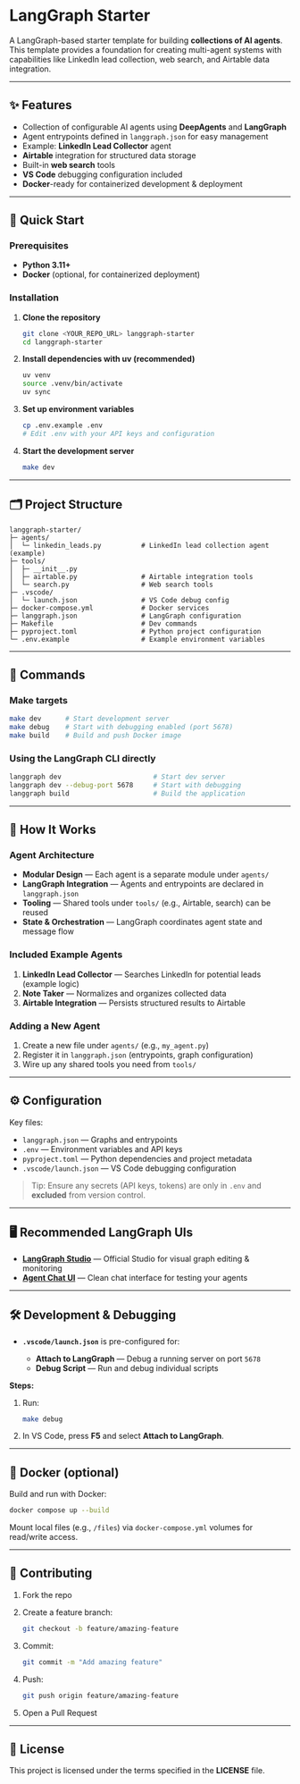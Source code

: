 # LangGraph Starter

A LangGraph-based starter template for building **collections of AI agents**. This template provides a foundation for creating multi-agent systems with capabilities like LinkedIn lead collection, web search, and Airtable data integration.

---

## ✨ Features

- Collection of configurable AI agents using **DeepAgents** and **LangGraph**
- Agent entrypoints defined in `langgraph.json` for easy management
- Example: **LinkedIn Lead Collector** agent
- **Airtable** integration for structured data storage
- Built-in **web search** tools
- **VS Code** debugging configuration included
- **Docker**-ready for containerized development & deployment

---

## 🚀 Quick Start

### Prerequisites
- **Python 3.11+**
- **Docker** (optional, for containerized deployment)

### Installation

1. **Clone the repository**
   ```bash
   git clone <YOUR_REPO_URL> langgraph-starter
   cd langgraph-starter
   ```

2. **Install dependencies with uv (recommended)**

   ```bash
   uv venv
   source .venv/bin/activate
   uv sync
   ```

3. **Set up environment variables**

   ```bash
   cp .env.example .env
   # Edit .env with your API keys and configuration
   ```

4. **Start the development server**

   ```bash
   make dev
   ```

---

## 🗂️ Project Structure

```text
langgraph-starter/
├─ agents/
│  └─ linkedin_leads.py          # LinkedIn lead collection agent (example)
├─ tools/
│  ├─ __init__.py
│  ├─ airtable.py                # Airtable integration tools
│  └─ search.py                  # Web search tools
├─ .vscode/
│  └─ launch.json                # VS Code debug config
├─ docker-compose.yml            # Docker services
├─ langgraph.json                # LangGraph configuration
├─ Makefile                      # Dev commands
├─ pyproject.toml                # Python project configuration
└─ .env.example                  # Example environment variables
```

---

## 🧰 Commands

### Make targets

```bash
make dev      # Start development server
make debug    # Start with debugging enabled (port 5678)
make build    # Build and push Docker image
```

### Using the LangGraph CLI directly

```bash
langgraph dev                       # Start dev server
langgraph dev --debug-port 5678     # Start with debugging
langgraph build                     # Build the application
```

---

## 🧠 How It Works

### Agent Architecture

* **Modular Design** — Each agent is a separate module under `agents/`
* **LangGraph Integration** — Agents and entrypoints are declared in `langgraph.json`
* **Tooling** — Shared tools under `tools/` (e.g., Airtable, search) can be reused
* **State & Orchestration** — LangGraph coordinates agent state and message flow

### Included Example Agents

1. **LinkedIn Lead Collector** — Searches LinkedIn for potential leads (example logic)
2. **Note Taker** — Normalizes and organizes collected data
3. **Airtable Integration** — Persists structured results to Airtable

### Adding a New Agent

1. Create a new file under `agents/` (e.g., `my_agent.py`)
2. Register it in `langgraph.json` (entrypoints, graph configuration)
3. Wire up any shared tools you need from `tools/`

---

## ⚙️ Configuration

Key files:

* `langgraph.json` — Graphs and entrypoints
* `.env` — Environment variables and API keys
* `pyproject.toml` — Python dependencies and project metadata
* `.vscode/launch.json` — VS Code debugging configuration

> Tip: Ensure any secrets (API keys, tokens) are only in `.env` and **excluded** from version control.

---

## 🖥️ Recommended LangGraph UIs

* **[LangGraph Studio](https://smith.langchain.com/studio)** — Official Studio for visual graph editing & monitoring
* **[Agent Chat UI](https://agentchat.vercel.app)** — Clean chat interface for testing your agents

---

## 🛠️ Development & Debugging

* **`.vscode/launch.json`** is pre-configured for:

  * **Attach to LangGraph** — Debug a running server on port `5678`
  * **Debug Script** — Run and debug individual scripts

**Steps:**

1. Run:

   ```bash
   make debug
   ```
2. In VS Code, press **F5** and select **Attach to LangGraph**.

---

## 🐳 Docker (optional)

Build and run with Docker:

```bash
docker compose up --build
```

Mount local files (e.g., `/files`) via `docker-compose.yml` volumes for read/write access.

---

## 🤝 Contributing

1. Fork the repo
2. Create a feature branch:

   ```bash
   git checkout -b feature/amazing-feature
   ```
3. Commit:

   ```bash
   git commit -m "Add amazing feature"
   ```
4. Push:

   ```bash
   git push origin feature/amazing-feature
   ```
5. Open a Pull Request

---

## 📄 License

This project is licensed under the terms specified in the **LICENSE** file.

```